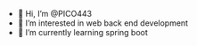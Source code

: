 - 👋 Hi, I’m @PICO443
- 👀 I’m interested in web back end development
- 🌱 I’m currently learning spring boot 


<!---
PICO443/PICO443 is a ✨ special ✨ repository because its `README.md` (this file) appears on your GitHub profile.
You can click the Preview link to take a look at your changes.
--->
